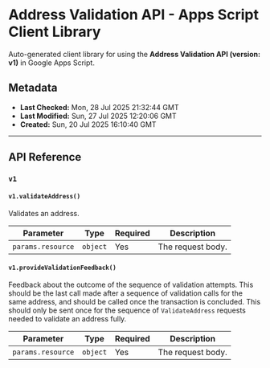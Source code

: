 # Address Validation API - Apps Script Client Library

Auto-generated client library for using the **Address Validation API (version: v1)** in Google Apps Script.

## Metadata

- **Last Checked:** Mon, 28 Jul 2025 21:32:44 GMT
- **Last Modified:** Sun, 27 Jul 2025 12:20:06 GMT
- **Created:** Sun, 20 Jul 2025 16:10:40 GMT



---

## API Reference

### `v1`

#### `v1.validateAddress()`

Validates an address.

| Parameter | Type | Required | Description |
|---|---|---|---|
| `params.resource` | `object` | Yes | The request body. |

#### `v1.provideValidationFeedback()`

Feedback about the outcome of the sequence of validation attempts. This should be the last call made after a sequence of validation calls for the same address, and should be called once the transaction is concluded. This should only be sent once for the sequence of `ValidateAddress` requests needed to validate an address fully.

| Parameter | Type | Required | Description |
|---|---|---|---|
| `params.resource` | `object` | Yes | The request body. |